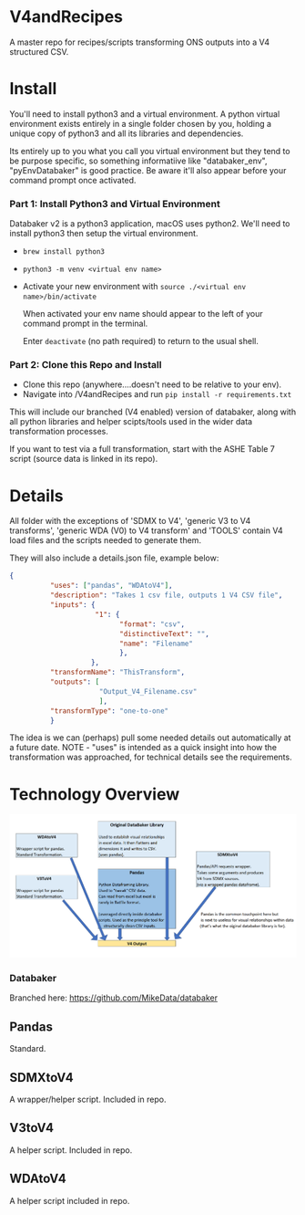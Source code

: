 # V4andRecipes

A master repo for recipes/scripts transforming ONS outputs into a V4 structured CSV.


# Install

You'll need to install python3 and a virtual environment. A python virtual environment exists entirely in a single folder chosen by you, holding a unique copy of python3 and all its libraries and dependencies. 

Its entirely up to you what you call you virtual environment but they tend to be purpose specific, so something informatiive like "databaker_env", "pyEnvDatabaker" is good practice. Be aware it'll also appear before your command prompt once activated. 


### Part 1: Install Python3 and Virtual Environment

Databaker v2 is a python3 application, macOS uses python2. We'll need to install python3 then setup the virtual environment.
* `brew install python3`
* `python3 -m venv <virtual env name>`
* Activate your new environment with `source ./<virtual env name>/bin/activate`

  When activated your env name should appear to the left of your command prompt in the terminal.
  
  Enter `deactivate` (no path required) to return to the usual shell.
  
  
### Part 2: Clone this Repo and Install
* Clone this repo (anywhere....doesn't need to be relative to your env).
* Navigate into /V4andRecipes and run ```pip install -r requirements.txt```

This will include our branched (V4 enabled) version of databaker, along with all python libraries and helper scipts/tools used in the wider data transformation processes.

If you want to test via a full transformation, start with the ASHE Table 7 script (source data is linked in its repo).


# Details

All folder with the exceptions of 'SDMX to V4', 'generic V3 to V4 transforms', 'generic WDA (V0) to V4 transform' and 'TOOLS' contain V4 load files and the scripts needed to generate them.

They will also include a details.json file, example below:

```json
{
          "uses": ["pandas", "WDAtoV4"],
          "description": "Takes 1 csv file, outputs 1 V4 CSV file",
          "inputs": {
                     "1": {
                           "format": "csv",
                           "distinctiveText": "",
                           "name": "Filename"
                           },
                    },
          "transformName": "ThisTransform",
          "outputs": [
                      "Output_V4_Filename.csv"
                      ],            
          "transformType": "one-to-one"
          }
```

The idea is we can (perhaps) pull some needed details out automatically at a future date. NOTE - "uses" is intended as a quick insight into how the transformation was approached, for technical details see the requirements.


# Technology Overview

![alt tag](/technology_overview_pic.png)

### Databaker

Branched here: https://github.com/MikeData/databaker

## Pandas

Standard.

## SDMXtoV4

A wrapper/helper script. Included in repo.

## V3toV4

A helper script. Included in repo.

## WDAtoV4

A helper script included in repo.

